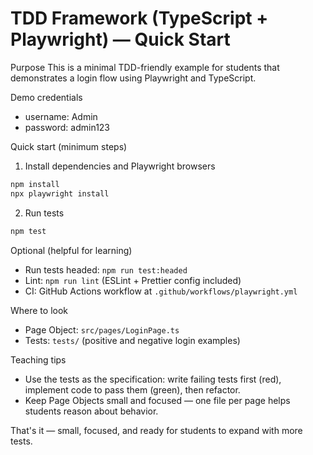 # TDD Framework (TypeScript + Playwright) — Quick Start

Purpose
This is a minimal TDD-friendly example for students that demonstrates a login flow using Playwright and TypeScript.

Demo credentials
- username: Admin
- password: admin123

Quick start (minimum steps)
1) Install dependencies and Playwright browsers

```bash
npm install
npx playwright install
```

2) Run tests

```bash
npm test
```

Optional (helpful for learning)
- Run tests headed: `npm run test:headed`
- Lint: `npm run lint` (ESLint + Prettier config included)
- CI: GitHub Actions workflow at `.github/workflows/playwright.yml`

Where to look
- Page Object: `src/pages/LoginPage.ts`
- Tests: `tests/` (positive and negative login examples)

Teaching tips
- Use the tests as the specification: write failing tests first (red), implement code to pass them (green), then refactor.
- Keep Page Objects small and focused — one file per page helps students reason about behavior.

That's it — small, focused, and ready for students to expand with more tests.

